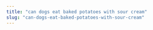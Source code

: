 ```yaml
---
title: "can dogs eat baked potatoes with sour cream"
slug: "can-dogs-eat-baked-potatoes-with-sour-cream"
---
```


